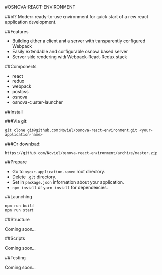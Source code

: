 #OSNOVA-REACT-ENVIRONMENT

##bI?
Modern ready-to-use environment for quick start of a new react application development.

##Features

 - Building either a client and a server with transparently configured Webpack
 - Easily extendable and configurable osnova based server
 - Server side rendering with Webpack-React-Redux stack
 
##Components 

 - react
 - redux
 - webpack
 - postcss
 - osnova
 - osnova-cluster-launcher
 
##Install

###Via git:

    git clone git@github.com:Noviel/osnova-react-environment.git <your-application-name>
    
###Or download:

    https://github.com/Noviel/osnova-react-environment/archive/master.zip
    
##Prepare
- Go to `<your-application-name>` root directory.
- Delete `.git` directory.
- Set in `package.json` information about your application.
- `npm install` or `yarn install` for dependencies.

##Launching

    npm run build
    npm run start
##Structure

  Coming soon...
  
##Scripts
  
  Coming soon...


##Testing

  Coming soon...